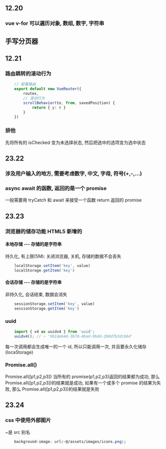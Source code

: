 ## 12.20

### vue v-for 可以遍历对象, 数组, 数字, 字符串

## 手写分页器

## 12.21

### 路由跳转的滚动行为

```javaScript
    // 配置路由
    export default new VueRouter({
        routes,
        // 滚动行为
        scrollBehavior(to, from, savedPosition) {
            return { y: 0 }
        }
    })
```

### 排他

先将所有的 isChecked 变为未选择状态, 然后把选中的选项变为选中状态

## 23.22

### 涉及用户输入的地方, 需要考虑数字, 中文, 字母, 符号(+,-,...)

### async await 的函数, 返回的是一个 promise

一般需要用 tryCatch 和 await 来接受一个函数 return 返回的 promise

## 23.23

### 浏览器的储存功能 HTML5 新增的

#### 本地存储 --- 存储的是字符串

持久化, 有上限(5M): 关闭浏览器, 关机, 存储的数据不会丢失

```JavaScript
    localStorage.setItem('key', value)
    localStorage.getItem('key')
```

#### 会话存储 --- 存储的是字符串

非持久化, 会话结束, 数据会消失

```JavaScript
    sessionStorage.setItem('key', value)
    sessionStorage.getItem('key')
```

### uuid

```JavaScript
    import { v4 as uuidv4 } from 'uuid';
    uuidv4(); // ⇨ '9b1deb4d-3b7d-4bad-9bdd-2b0d7b3dcb6d'
```

每一次调用都会生成唯一的一个 id, 所以只能调用一次, 并且要永久化储存(locaStorage)

### Promise.all()

Promise.all([p1,p2,p3])
当所有的 promise(p1,p2,p3)返回的结果都为成功, 那么 Promise.all([p1,p2,p3])的结果就是成功, 如果有一个或多个 promise 的结果为失败, 那么 Promise.all([p1,p2,p3])的结果就是失败

## 23.24

### css 中使用外部图片

~是 src 别名

```CSS
    background-image: url(~@/assets/images/icons.png);
```
